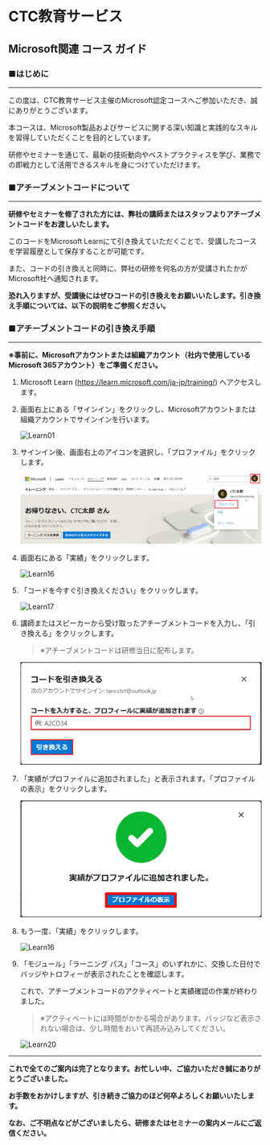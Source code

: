 # CTC教育サービス

## Microsoft関連 コース ガイド



### ■はじめに

------

この度は、CTC教育サービス主催のMicrosoft認定コースへご参加いただき、誠にありがとうございます。

本コースは、Microsoft製品およびサービスに関する深い知識と実践的なスキルを習得していただくことを目的としています。

研修やセミナーを通じて、最新の技術動向やベストプラクティスを学び、業務での即戦力として活用できるスキルを身につけていただけます。



### ■アチーブメントコードについて

------

**研修やセミナーを修了された方には、弊社の講師またはスタッフよりアチーブメントコードをお渡しいたします。**

このコードをMicrosoft Learnにて引き換えていただくことで、受講したコースを学習履歴として保存することが可能です。

また、コードの引き換えと同時に、弊社の研修を何名の方が受講されたかがMicrosoft社へ通知されます。

**恐れ入りますが、受講後にはぜひコードの引き換えをお願いいたします。引き換え手順については、以下の説明をご参照ください。**



### ■アチーブメントコードの引き換え手順

------

**※事前に、Microsoftアカウントまたは組織アカウント（社内で使用しているMicrosoft 365アカウント）をご準備ください。**

1. Microsoft Learn (https://learn.microsoft.com/ja-jp/training/) へアクセスします。

    

2. 画面右上にある「サインイン」をクリックし、Microsoftアカウントまたは組織アカウントでサインインを行います。

   ![Learn01](./media/Learn01.BMP)

   

3. サインイン後、画面右上のアイコンを選択し、「プロファイル」をクリックします。

   ![Learn15](./media/Learn15.BMP)

   

4. 画面右にある「実績」をクリックします。

   ![Learn16](./media/Learn16.BMP)

   

5. 「コードを今すぐ引き換えください」をクリックします。

   ![Learn17](./media/Learn17.BMP)

   

6. 講師またはスピーカーから受け取ったアチーブメントコードを入力し、「引き換える」をクリックします。

   > ※アチーブメントコードは研修当日に配布します。

   ![Learn18](./media/Learn18.BMP)

   

7. 「実績がプロファイルに追加されました」と表示されます。「プロファイルの表示」をクリックします。

   ![Learn19](./media/Learn19.BMP)

   

8. もう一度、「実績」をクリックします。

   ![Learn16](./media/Learn16.BMP)

   

9. 「モジュール」「ラーニング パス」「コース」のいずれかに、交換した日付でバッジやトロフィーが表示されたことを確認します。

   これで、アチーブメントコードのアクティベートと実績確認の作業が終わりました。

   > ※アクティベートには時間がかかる場合があります。バッジなど表示されない場合は、少し時間をおいて再読み込みしてください。

   ![Learn20](./media/Learn20.BMP)

------

**これで全てのご案内は完了となります。お忙しい中、ご協力いただき誠にありがとうございました。**

**お手数をおかけしますが、引き続きご協力のほど何卒よろしくお願いいたします。**

**なお、ご不明点などがございましたら、研修またはセミナーの案内メールにご返信ください。**
